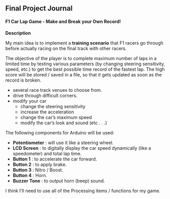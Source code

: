 ## Final Project Journal

#### F1 Car Lap Game - Make and Break your Own Record!

**Description**

My main idea is to implement a **training scenario** that F1 racers go through before actually racing on the final track with other racers. 

The objective of the player is to complete maximum number of laps in a limited time by testing various parameters (by changing steering sensitivity, speed, etc.) to get the best possible time record of the fastest lap. The high score will be stored / saved in a file, so that it gets updated as soon as the record is broken.

- several race track venues to choose from.
- drive through difficult corners.
- modify your car
  - change the steering sensitivity
  - increase the acceleration
  - change the car’s maximum speed
  - modify the car’s look and sound
    (etc . . .)


The following components for Arduino will be used:

- **Potentiometer** : will use it like a steering wheel.
- **LCD Screen** : to digitally display the car speed dynamically (like a speedometer) and total lap time.
- **Button 1** : to accelerate the car forward.
- **Button 2** : to apply brake.
- **Button 3** : Nitro / Boost.
- **Button 4** : Horn.
- **Buzzer Tone** : to output horn (beep) sound.

I think I'll need to use all of the Processing items / functions for my game.
